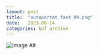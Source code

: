 ```yaml
---
layout:	post
title:	"autoportet_fast_09.png"
date:	2023-08-14
categories:	kof archive
---
```


![Image Alt](https://k0f.github.io/assets/autoportet_fast_09.png)